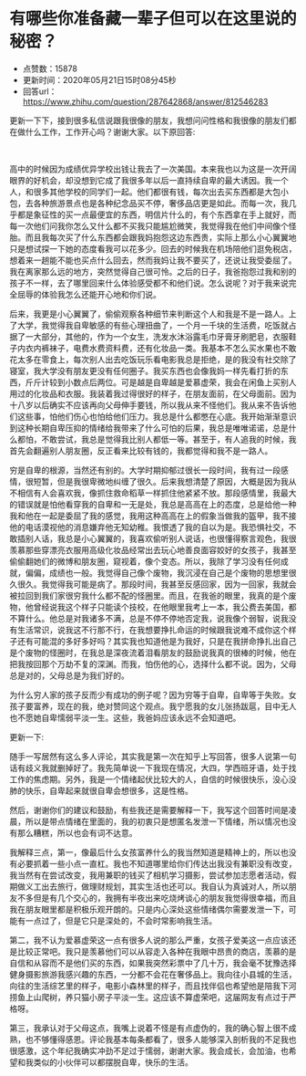 # 有哪些你准备藏一辈子但可以在这里说的秘密？
- 点赞数：15878
- 更新时间：2020年05月21日15时08分45秒
- 回答url：https://www.zhihu.com/question/287642868/answer/812546283
<body>
 <p data-pid="t3z8vRwB">更新一下下，接到很多私信说跟我很像的朋友，我想问问性格和我很像的朋友们都在做什么工作，工作开心吗？谢谢大家。以下原回答:</p>
 <p class="ztext-empty-paragraph"><br></p>
 <p data-pid="QEikWnxM">高中的时候因为成绩优异学校出钱让我去了一次美国。本来我也以为这是一次开阔眼界的好机会，却没想到它成了我很多年以后一直持续自卑的最大诱因。我一个人，和很多其他学校的同学们一起。他们都很有钱，每次出去买东西都是大包小包，去各种旅游景点也是各种纪念品买不停，奢侈品店更是如此。而每一次，我几乎都是象征性的买一点最便宜的东西，明信片什么的，有个东西拿在手上就好，而每一次他们问我你怎么又什么都不买我只能尴尬微笑，我觉得我在他们中间像个怪胎。而且我每次买了什么东西都会跟我妈抱怨这边东西贵，实际上那么小心翼翼地只是想试探一下她的态度看我可以花多少。回去的时候我在机场陪他们逛免税店，想着来一趟能不能也买点什么回去，然而我妈让我不要买了，还说让我受委屈了。我在离家那么远的地方，突然觉得自己很可怜。之后的日子，我爸抱怨过我和别的孩子不一样，去了哪里回来什么体验感受都不和他们说。怎么说呢？对于我来说完全屈辱的体验我怎么还能开心地和你们说。</p>
 <p data-pid="A6NWYuq_">后来，我更是小心翼翼了，偷偷观察各种细节来判断这个人和我是不是一路人。上了大学，我觉得我自卑敏感的有些心理扭曲了，一个月一千块的生活费，吃饭就占据了一大部分，其他的，作为一个女生，洗发水沐浴露毛巾牙膏牙刷肥皂，衣服鞋子内衣内裤袜子，电费水费资料费，还有化妆品一类。我基本不怎么买水果也不敢花太多在零食上，每次别人出去吃饭玩乐看电影我总是拒绝，是的我没有社交除了寝室，我大学没有朋友更没有任何圈子。我买东西也会像我妈一样先看打折的东西，斤斤计较到小数点后两位。可是越是自卑越是爱慕虚荣，我会在闲鱼上买别人用过的化妆品和衣服。我装着我过得很好的样子，在朋友面前，在父母面前。因为十八岁以后确实不应该再向父母伸手要钱，所以我从来不怪他们。我从来不告诉他们这些事，怕他们伤心也怕给他们压力。我总是什么都憋在心底。我开始渐渐意识到这种长期自卑压抑的情绪给我带来了什么可怕的后果，我总是唯唯诺诺，总是什么都怕，不敢尝试，我总是觉得我比别人都低一等。甚至于，有人追我的时候，我首先会翻遍别人朋友圈，反正看来比较有钱的，我都觉得和我不是一路人。</p>
 <p data-pid="7mOR84Lo">穷是自卑的根源，当然还有别的。大学时期抑郁过很长一段时间，我有过一段感情，很短暂，但是我很卑微地纠缠了很久。后来我想清楚了原因，大概是因为我从不相信有人会喜欢我，像抓住救命稻草一样抓住他紧紧不放。那段感情里，我最大的错误就是怕他看穿我的自卑和一无是处，我总是高高在上的态度，总是给他一种我和他在一起是委屈了我的感觉，我用这种高高在上的假象当做我的盔甲，我不接他的电话漠视他的消息嫌弃他无知幼稚。我恨透了我的自以为是。我恐惧社交，不敢插别人话，我总是小心翼翼的，我喜欢偷听别人说话，也很懂得察言观色，我很羡慕那些穿漂亮衣服用高级化妆品经常出去玩心地善良面容姣好的女孩子，我甚至偷偷翻她们的微博和朋友圈，窥视着，像个变态。所以，我除了学习没有任何成就，偏偏，成绩也一般。我觉得自己像个废物，我沉浸在自己是个废物的思想里很久很久。我觉得我可能是病了。那段时间，我甚至反感回家，因为一回家，我就会被拉回到我们家很穷我什么都不配的怪圈里。而且，在我爸的眼里，我真的是个废物，他曾经说我这个样子只能读个技校，在他眼里我考上一本，我公费去美国，都不算什么。他总是对我诸多不满，总是不停不停地否定我，说我像个弱智，说我没有生活常识，说我这不行那不行，在我想要挣扎命运的时候跟我说难不成你这个样子还有可能混的多好多好吗？其实我也知道他是为我好，只是在我拼命挣扎出自己是个废物的怪圈时，在我总是深夜流着泪看朋友的鼓励说我真的很棒的时候，他在把我按回那个万劫不复的深渊。而我，怕伤他的心，选择什么都不说。因为，父母总是对的，父母总是为我们好的。</p>
 <p data-pid="eTO8HqPE">为什么穷人家的孩子反而少有成功的例子呢？因为穷等于自卑，自卑等于失败。女孩子要富养，现在的我，绝对赞同这个观点。我宁愿我的女儿张扬跋扈，目中无人也不愿她自卑懦弱平淡一生。这些，我爸妈应该永远不会知道吧。</p>
 <p data-pid="TSm31N4Y">更新一下:</p>
 <p data-pid="-DvHZZjZ">随手一写居然有这么多人评论，其实我是第一次在知乎上写回答，很多人说第一句话有歧义我就删掉好了。我先简单说一下我现在情况，大四，学西班牙语，处于找工作的焦虑期。另外，我是一个情绪起伏比较大的人，自信的时候很快乐，没心没肺的快乐，自卑起来就很自卑会想很多，这是性格。</p>
 <p data-pid="fRlxdLw_">然后，谢谢你们的建议和鼓励，有些我还是需要解释一下，我写这个回答时间是凌晨，所以是带点情绪在里面的，我的初衷只是想匿名发泄一下情绪，所以情况也没有那么糟糕，所以也会有词不达意。</p>
 <p data-pid="pDDZAXjC">我解释三点，第一，像最后什么女孩富养什么的我当然知道是精神上的，所以也没有必要抓着一些小点一直杠。我也不知道哪里给你们传达出我没有兼职没有改变，我当然有在尝试改变，我用兼职的钱买了相机学习摄影，尝试参加志愿者活动，假期做义工出去旅行，做理财规划，其实生活也还可以。我自认为真诚对人，所以朋友不多但是有几个交心的，我拥有半夜出来吃烧烤谈心的朋友我觉得很幸福，而且我在朋友眼里都是积极乐观开朗的。只是内心深处这些情绪偶尔需要发泄一下，可能有一点过了，但是它只是深处的，不会时常影响我生活。</p>
 <p data-pid="aeR14hNU">第二，我不认为爱慕虚荣这一点有很多人说的那么严重，女孩子爱美这一点应该还是比较正常吧。我只是羡慕他们可以从容走入各种在我眼中昂贵的商店，羡慕的是自信和从容而不是他们买的东西，如果我突然彩票中了几十万，我会毫不犹豫选择健身摄影旅游我感兴趣的东西，一分都不会花在奢侈品上。我向往小县城的生活，向往的生活综艺里的样子，电影小森林里的样子，而且找伴侣也希望他是陪我下河捞鱼上山爬树，养只猫小房子平淡一生。这应该不算虚荣吧，这届网友有点过于严格呀。</p>
 <p data-pid="F1WFMe-e">第三，我承认对于父母这点，我嘴上说着不怪是有点虚伪的，我的确心智上很不成熟，也不够懂得感恩。评论我基本每条都看了，很多人能够深入剖析我的不足我也很感激，这个年纪我确实冲劲不足过于懦弱，谢谢大家。我会成长，会加油，也希望和我类似的小伙伴可以都摆脱自卑，快乐的生活。</p>
 <p></p>
</body>
